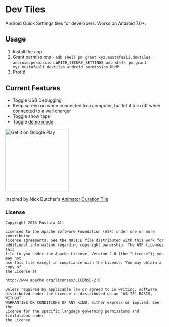# Dev Tiles

Android Quick Settings tiles for developers. Works on Android 7.0+.

## Usage
1. Install the app
2. Grant permissions - `adb shell pm grant xyz.mustafaali.devtiles android.permission.WRITE_SECURE_SETTINGS`, `adb shell pm grant xyz.mustafaali.devtiles android.permission.DUMP`
3. Profit\!

## Current Features
* Toggle USB Debugging
* Keep screen on when connected to a computer, but let it turn off when connected to a wall charger
* Toggle show taps
* Toggle [demo mode](https://android.googlesource.com/platform/frameworks/base/+/android-6.0.0_r1/packages/SystemUI/docs/demo_mode.md)


<a href='https://play.google.com/store/apps/details?id=xyz.mustafaali.devtiles&utm_source=global_co&utm_medium=prtnr&utm_content=Mar2515&utm_campaign=PartBadge&pcampaignid=MKT-Other-global-all-co-prtnr-py-PartBadge-Mar2515-1'><img alt='Get it on Google Play' src='https://play.google.com/intl/en_us/badges/images/generic/en_badge_web_generic.png' width="200"/></a>


Inspired by Nick Butcher's [Animator Duration Tile](https://github.com/nickbutcher/AnimatorDurationTile)



### License


```
Copyright 2016 Mustafa Ali

Licensed to the Apache Software Foundation (ASF) under one or more contributor
license agreements. See the NOTICE file distributed with this work for
additional information regarding copyright ownership. The ASF licenses this
file to you under the Apache License, Version 2.0 (the "License"); you may not
use this file except in compliance with the License. You may obtain a copy of
the License at

http://www.apache.org/licenses/LICENSE-2.0

Unless required by applicable law or agreed to in writing, software
distributed under the License is distributed on an "AS IS" BASIS, WITHOUT
WARRANTIES OR CONDITIONS OF ANY KIND, either express or implied. See the
License for the specific language governing permissions and limitations under
the License.
```
